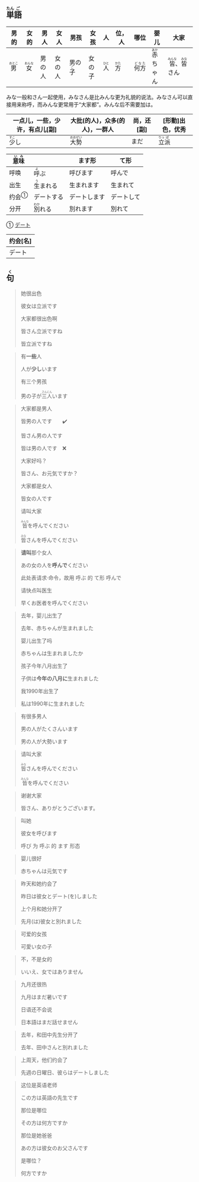 ## <ruby>単<rt>たん</rt>語<rt>ご</rt></ruby>

| 男的                         | 女的                         | 男人  | 女人  | 男孩                         | 女孩  | 人                         | 位，人                       | 哪位                          | 婴儿                           | 大家                                                     |
| -------------------------- | -------------------------- | --- | --- | -------------------------- | --- | ------------------------- | ------------------------- | --------------------------- | ---------------------------- | ------------------------------------------------------ |
| <ruby>男<rt>おとこ</rt></ruby> | <ruby>女<rt>おんな</rt></ruby> | 男の人 | 女の人 | 男の<ruby>子<rt>こ</rt></ruby> | 女の子 | <ruby>人<rt>ひと</rt></ruby> | <ruby>方<rt>かた</rt></ruby> | <ruby>何方<rt>どなた</rt></ruby> | <ruby>赤<rt>あか</rt></ruby>ちゃん | <ruby>皆<rt>みんな</rt></ruby>、<ruby>皆<rt>みな</rt></ruby>さん |

みな一般和さん一起使用，みなさん是比みんな更为礼貌的说法。みなさん可以直接用来称呼，而みんな更常用于“大家都”。みんな后不需要加は。

| 一点儿，一些，少许，有点儿[副] | 大批(的人)，众多(的人)，一群人              | 尚，还[副] | [形動]出色，优秀                          |
| ------------------------------ | ------------------------------------------- | ---------- | ----------------------------------------- |
| <ruby>少<rt>すこ</rt>し</ruby> | <ruby>大<rt>おお</rt>勢<rt>ぜい</rt></ruby> | まだ       | <ruby>立<rt>りっ</rt>派<rt>ぱ</rt></ruby> |

| <ruby>意<rt>い</rt>味<rt>み</rt></ruby> |                                  | ます形       | て形       |
| --------------------------------------- | -------------------------------- | ------------ | ---------- |
| 呼唤                                    | <ruby>呼<rt>よ</rt>ぶ</ruby>     | 呼びます     | 呼んで     |
| 出生                                    | <ruby>生<rt>う</rt>まれる</ruby> | 生まれます   | 生まれて   |
| <a>约会</a><sup>①</sup>                 | デートする                       | デートします | デートして |
| 分开                                    | <ruby>別<rt>わか</rt>れる</ruby> | 別れます     | 別れて     |

① [デート](https://www.weblio.jp/content/%E3%83%87%E3%83%BC%E3%83%88%E3%81%97%E3%81%99%E3%82%8B)

| 约会[名] |
| -------- |
| デート   |



## <ruby>句<rt>く</rt></ruby>

> 她很出色
>
> 彼女は立派です
>
> 大家都很出色啊
>
> 皆さん立派ですね
>
> 皆立派ですね

> 有**一些**人
> 
> 人が**少し**います
> 
> 有三个男孩
> 
> 男の子が<ruby>三<rt>さん</rt>人<rt>にん</rt></ruby>います

> 大家都是男人
>
> 皆男の人です　　✔️
>
> 皆さん男の人です
>
> 皆は男の人です　❌
>
> 
>
> 大家好吗？
>
> 皆さん、お元気ですか？
>
> 大家都是女人
>
> 皆女の人です
>
> 请叫大家
>
> <ruby>皆<rt>みんな</rt></ruby>を呼んでください
>
> <ruby>皆<rt>みな</rt>さん</ruby>を呼んでください

> **请叫**那个女人
>
> あの女の人を**呼んで**ください
>
> 此处表请求·命令，故用 呼ぶ 的 て形 呼んで
>
> 请快点叫医生
>
> 早くお医者を呼んでください

> 去年，婴儿出生了
>
> 去年、赤ちゃんが生まれました
>
> 婴儿出生了吗
>
> 赤ちゃんは生まれましたか
>
> 孩子今年八月出生了
>
> 子供は**今年の八月に**生まれました
>
> 我1990年出生了
>
> 私は1990年に生まれました

> 有很多男人
> 
> 男の人がたくさんいます
> 
> 男の人が大勢います

> 请叫大家
> 
> <ruby>皆<rt>みな</rt></ruby>さんを呼んでください
> 
> <ruby>皆<rt>みんな</rt></ruby>を呼んでください

> 谢谢大家
> 
> 皆さん、ありがとうございます。

> 叫她
> 
> 彼女を呼びます
> 
> 呼び 为 呼ぶ 的 ます 形态

> 婴儿很好
> 
> 赤ちゃんは元気です

> 昨天和她约会了
>
> 昨日は彼女とデート(を)しました
>
> 上个月和她分开了
>
> 先月(は)彼女と別れました

> 可爱的女孩
> 
> 可愛い女の子

> 不，不是女的
> 
> いいえ、女ではありません

> 九月还很热
> 
> 九月はまだ暑いです
> 
> 日语还不会说
> 
> 日本語はまだ話せません

> 去年，和田中先生分开了
> 
> 去年、田中さんと別れました

> 上周天，他们约会了
> 
> 先週の日曜日、彼らはデートしました

> 这位是英语老师
>
> この方は英語の先生です
>
> 那位是哪位
>
> その方は何方ですか
>
> 那位是她爸爸
>
> あの方は彼女のお父さんです
>
> 是哪位？
>
> 何方ですか
